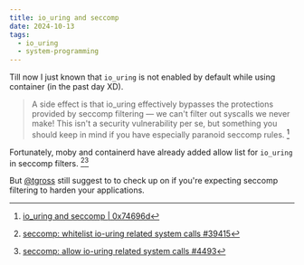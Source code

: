 ```yaml
---
title: io_uring and seccomp
date: 2024-10-13
tags:
  - io_uring
  - system-programming
---
```


Till now I just known that `io_uring` is not enabled by default while using container (in the past day XD).

> A side effect is that io_uring effectively bypasses the protections provided by seccomp filtering — we can't filter out syscalls we never make! This isn't a security vulnerability per se, but something you should keep in mind if you have especially paranoid seccomp rules. [^seccomp]

Fortunately, moby and containerd have already added allow list for `io_uring` in seccomp filters. [^moby][^containerd]

But [@tgross](https://blog.0x74696d.com) still suggest to to check up on if you're expecting seccomp filtering to harden your applications.

[^seccomp]: [io_uring and seccomp | 0x74696d](https://blog.0x74696d.com/posts/iouring-and-seccomp/)
[^moby]: [seccomp: whitelist io-uring related system calls #39415](https://github.com/moby/moby/pull/39415)
[^containerd]: [seccomp: allow io-uring related system calls #4493](https://github.com/containerd/containerd/pull/4493)
